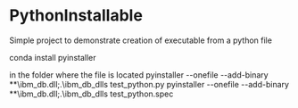 # PythonInstallable
Simple project to demonstrate creation of executable from a python file


conda install pyinstaller

in the folder where the file is located
pyinstaller --onefile --add-binary **\ibm_db.dll;.\ibm_db_dlls test_python.py
pyinstaller --onefile --add-binary **\ibm_db.dll;.\ibm_db_dlls test_python.spec